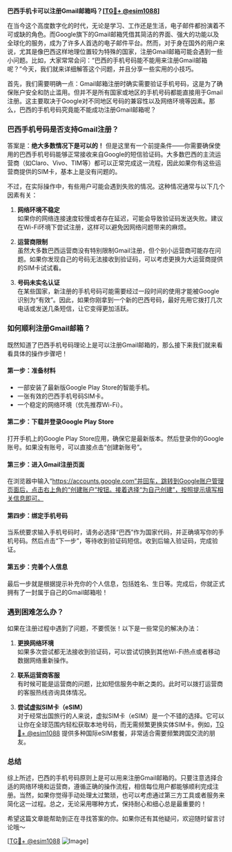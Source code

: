 **巴西手机卡可以注册Gmail邮箱吗？[[TG💪+ @esim1088](https://t.me/s/esim1088)]**

在当今这个高度数字化的时代，无论是学习、工作还是生活，电子邮件都扮演着不可或缺的角色。而Google旗下的Gmail邮箱凭借其简洁的界面、强大的功能以及全球化的服务，成为了许多人首选的电子邮件平台。然而，对于身在国外的用户来说，尤其是像巴西这样地理位置较为特殊的国家，注册Gmail邮箱可能会遇到一些小问题。比如，大家常常会问：“巴西的手机号码能不能用来注册Gmail邮箱呢？”今天，我们就来详细解答这个问题，并且分享一些实用的小技巧。

首先，我们需要明确一点：Gmail邮箱注册时确实需要验证手机号码，这是为了确保账户安全和防止滥用。但并不是所有国家或地区的手机号码都能直接用于Gmail注册。这主要取决于Google对不同地区号码的兼容性以及网络环境等因素。那么，巴西的手机号码究竟能不能成功注册Gmail邮箱呢？

### 巴西手机号码是否支持Gmail注册？

答案是：**绝大多数情况下是可以的！** 但是这里有一个前提条件——你需要确保使用的巴西手机号码能够正常接收来自Google的短信验证码。大多数巴西的主流运营商（如Claro、Vivo、TIM等）都可以正常完成这一流程，因此如果你有这些运营商提供的SIM卡，基本上是没有问题的。

不过，在实际操作中，有些用户可能会遇到失败的情况。这种情况通常与以下几个因素有关：

1. **网络环境不稳定**  
   如果你的网络连接速度较慢或者存在延迟，可能会导致验证码发送失败。建议在Wi-Fi环境下尝试注册，这样可以避免因网络问题带来的麻烦。

2. **运营商限制**  
   虽然大多数巴西运营商没有特别限制Gmail注册，但个别小运营商可能存在问题。如果你发现自己的号码无法接收到验证码，可以考虑更换为大运营商提供的SIM卡试试看。

3. **号码未实名认证**  
   在某些国家，新注册的手机号码可能需要经过一段时间的使用才能被Google识别为“有效”。因此，如果你刚拿到一个新的巴西号码，最好先用它拨打几次电话或发送几条短信，让它变得更加活跃。

### 如何顺利注册Gmail邮箱？

既然知道了巴西手机号码理论上是可以注册Gmail邮箱的，那么接下来我们就来看看具体的操作步骤吧！

#### 第一步：准备材料
- 一部安装了最新版Google Play Store的智能手机。
- 一张有效的巴西手机号码SIM卡。
- 一个稳定的网络环境（优先推荐Wi-Fi）。

#### 第二步：下载并登录Google Play Store
打开手机上的Google Play Store应用，确保它是最新版本。然后登录你的Google账号。如果没有账号，可以直接点击“创建新账号”。

#### 第三步：进入Gmail注册页面
在浏览器中输入“https://accounts.google.com”并回车，跳转到Google账户管理页面后，点击右上角的“创建账户”按钮。接着选择“为自己创建”，按照提示填写相关信息即可。

#### 第四步：绑定手机号码
当系统要求输入手机号码时，请务必选择“巴西”作为国家代码，并正确填写你的手机号码。然后点击“下一步”，等待收到验证码短信。收到后输入验证码，完成验证。

#### 第五步：完善个人信息
最后一步就是根据提示补充你的个人信息，包括姓名、生日等。完成后，你就正式拥有了一封属于自己的Gmail邮箱啦！

### 遇到困难怎么办？

如果在注册过程中遇到了问题，不要慌张！以下是一些常见的解决办法：

1. **更换网络环境**  
   如果多次尝试都无法接收到验证码，可以尝试切换到其他Wi-Fi热点或者移动数据网络重新操作。

2. **联系运营商客服**  
   有时候可能是运营商的问题，比如短信服务中断之类的。此时可以拨打运营商的客服热线咨询具体情况。

3. **尝试虚拟SIM卡（eSIM）**  
   对于经常出国旅行的人来说，虚拟SIM卡（eSIM）是一个不错的选择。它可以让你在全球范围内轻松获取本地号码，而无需频繁更换实体SIM卡。例如，[TG💪+ @esim1088](https://t.me/s/esim1088) 提供多种国际eSIM套餐，非常适合需要频繁跨国交流的朋友。

### 总结

综上所述，巴西的手机号码原则上是可以用来注册Gmail邮箱的。只要注意选择合适的网络环境和运营商，遵循正确的操作流程，相信每位用户都能够顺利完成注册。当然，如果你觉得手动处理太过繁琐，也可以考虑通过第三方工具或者服务来简化这一过程。总之，无论采用哪种方式，保持耐心和细心总是最重要的！

希望这篇文章能帮助到正在寻找答案的你。如果你还有其他疑问，欢迎随时留言讨论哦～ 

[[TG💪+ @esim1088](https://t.me/s/esim1088) ![Image](https://i.postimg.cc/4NQfJmqS/Snipaste-2025-05-13-00-14-12.png)]